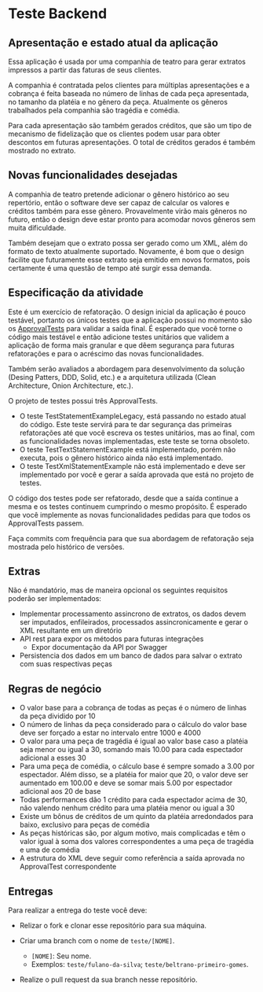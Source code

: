 # Teste Backend

## Apresentação e estado atual da aplicação

Essa aplicação é usada por uma companhia de teatro para gerar extratos
impressos a partir das faturas de seus clientes.

A companhia é contratada pelos clientes para múltiplas apresentações e a
cobrança é feita baseada no número de linhas de cada peça apresentada, no
tamanho da platéia e no gênero da peça. Atualmente os gêneros trabalhados pela
companhia são tragédia e comédia.

Para cada apresentação são também gerados créditos, que são um tipo de
mecanismo de fidelização que os clientes podem usar para obter descontos em
futuras apresentações. O total de créditos gerados é também mostrado no
extrato.

## Novas funcionalidades desejadas

A companhia de teatro pretende adicionar o gênero histórico ao seu repertório,
então o software deve ser capaz de calcular os valores e créditos também para
esse gênero. Provavelmente virão mais gêneros no futuro, então o design deve
estar pronto para acomodar novos gêneros sem muita dificuldade.

Também desejam que o extrato possa ser gerado como um XML, além do formato
de texto atualmente suportado. Novamente, é bom que o design facilite que
futuramente esse extrato seja emitido em novos formatos, pois certamente é uma
questão de tempo até surgir essa demanda.

## Especificação da atividade

Este é um exercício de refatoração. O design inicial da aplicação é pouco
testável, portanto os únicos testes que a aplicação possui no momento são os
[ApprovalTests](https://approvaltests.com/) para validar a saída final. É
esperado que você torne o código mais testável e então adicione testes
unitários que validem a aplicação de forma mais granular e que dêem segurança
para futuras refatorações e para o acréscimo das novas funcionalidades.

Também serão avaliados a abordagem para desenvolvimento da solução (Desing 
Patters, DDD, Solid, etc.) e a arquitetura utilizada (Clean Architecture, Onion
Architecture, etc.).

O projeto de testes possui três ApprovalTests.

* O teste TestStatementExampleLegacy, está passando no estado atual do
  código. Este teste servirá para te dar segurança das primeiras refatorações
  até que você escreva os testes unitários, mas ao final, com as
  funcionalidades novas implementadas, este teste se torna obsoleto.
* O teste TestTextStatementExample está implementado, porém não executa, pois o
  gênero histórico ainda não está implementado.
* O teste TestXmlStatementExample não está implementado e deve ser implementado
  por você e gerar a saída aprovada que está no projeto de testes.

O código dos testes pode ser refatorado, desde que a saída continue a
mesma e os testes continuem cumprindo o mesmo propósito. É esperado que você
implemente as novas funcionalidades pedidas para que todos os ApprovalTests
passem.

Faça commits com frequência para que sua abordagem de refatoração seja mostrada
pelo histórico de versões.

## Extras

Não é mandatório, mas de maneira opcional os seguintes requisitos poderão ser
implementados:

* Implementar processamento assincrono de extratos, os dados devem ser imputados,
  enfileirados, processados assincronicamente e gerar o XML resultante em um 
  diretório
* API rest para expor os métodos para futuras integrações
  * Expor documentação da API por Swagger
* Persistencia dos dados em um banco de dados para salvar o extrato com suas
  respectivas peças

## Regras de negócio

* O valor base para a cobrança de todas as peças é o número de linhas da peça
  dividido por 10
* O número de linhas da peça considerado para o cálculo do valor base deve ser
  forçado a estar no intervalo entre 1000 e 4000
* O valor para uma peça de tragédia é igual ao valor base caso a platéia seja
  menor ou igual a 30, somando mais 10.00 para cada espectador adicional a
  esses 30
* Para uma peça de comédia, o cálculo base é sempre somado a 3.00 por
  espectador. Além disso, se a platéia for maior que 20, o valor deve ser
  aumentado em 100.00 e deve se somar mais 5.00 por espectador adicional aos 20
  de base
* Todas performances dão 1 crédito para cada espectador acima de 30, não
  valendo nenhum crédito para uma platéia menor ou igual a 30
* Existe um bônus de créditos de um quinto da platéia arredondados para baixo,
  exclusivo para peças de comédia
* As peças históricas são, por algum motivo, mais complicadas e têm o valor
  igual à soma dos valores correspondentes a uma peça de tragédia e uma de
  comédia
* A estrutura do XML deve seguir como referência a saída aprovada no
  ApprovalTest correspondente

## Entregas

Para realizar a entrega do teste você deve:

* Relizar o fork e clonar esse repositório para sua máquina.
  
* Criar uma branch com o nome de `teste/[NOME]`.
  * `[NOME]`: Seu nome.
  * Exemplos: `teste/fulano-da-silva`; `teste/beltrano-primeiro-gomes`.
  
* Realize o pull request da sua branch nesse repositório.
